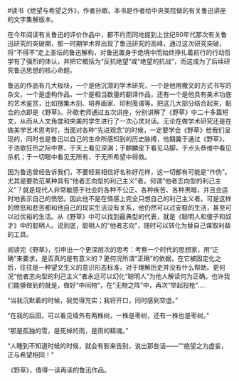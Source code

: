 #读书《绝望与希望之外》，作者孙歌。本书是作者给中央美院做的有关鲁迅讲座的文字集解版本。

在今年阅读有关鲁迅的评价作品中，都不约而同地提到上世纪80年代那次有关鲁迅研究的突破期，那一时期学术界出现了鲁迅研究的高峰，通过这次研究突破，将“不得不”走上圣坛的鲁迅解构，对鲁迅置身于绝境中而始终挣扎着前行的行动哲学有了强烈的体认，并把它概括为“反抗绝望”或“绝望的抗战”，而这成为了后续研究鲁迅思想的核心命题。

鲁迅的作品有几大板块，一个是他沉潜的学术研究，一个是他用檄文的方式书写的杂文，一个是虚构作品，一个是相当数量的翻译作品，还有一个是他具有美术功底的艺术鉴赏，比如搜集木刻、培养画家、印制笺谱等。把这几大部分结合起来，黏合的点即是《野草》。孙歌老师通过五次讲座，分别讲解了《野草》中二十多篇短文，从而从人文角度和央美的学生进行了一次心灵对话。无论在做学术研究还是在做美学艺术思考时，当面对各种“先进观念”的时候，一定要学会《野草》给我们呈现的，同时也是鲁迅以自己的生命所感知到的历史脉搏，他期冀于通过《野草》，于浩歌狂热之际中寒，于天上看见深渊；于麒麟皮下看见马脚，于点头恭维中看见杀机；于一切眼中看见无所有，于无所希望中得救。

因为鲁迅曾经告诉我们，不要轻易相信好名称好花样，这一切都有可能是“作伪”。尤其是要防范某种具有“他者志向型的利己主义”者。何谓“他者志向型的利己主义”？就是现代人非常敏感于社会的各种不公正、各种疾苦、各种黑暗，并且会适时地表示自己的愤怒。因此他不是在情感上完全只想自己的利己主义者。可是这样的愤怒和悲苦都和他自己的现实生活没有关系，他仍然可以过安稳的生活，甚至可以过优裕的生活。从《野草》中可以找到最典型的代表，就是《聪明人和傻子和奴才》中的聪明人。说到底，聪明人的“他者志向”，随时可以转化为替自己谋取利益的工具。

阅读完《野草》，引申出一个更深层次的思考：考察一个时代的思想家，用“正确”来要求，是否真的是有意义的？更何况所谓“正确”的依据，在它被固定化之后，往往是一种望文生义的意识形态标准，对于理解历史并没有什么帮助。更何况“他者志向型的利己主义”者永远可以幻化“聪明人”为他人解读何为正确。也许我们能够做到的就是，做好“中间物”，在“无物之阵”中，再次“举起投枪”.....

“当我沉默着的时候，我觉得充实；我将开口，同时感到空虚。”

“在我的后园，可以看见墙外有两株树，一株是枣树，还有一株也是枣树。”

“那是孤独的雪，是死掉的雨，是雨的精魂。”

“人睡到不知道时候的时候，就会有影来告别，说出那些话——”“绝望之为虚妄，正与希望相同！”

《野草》，值得一读再读的鲁迅作品。